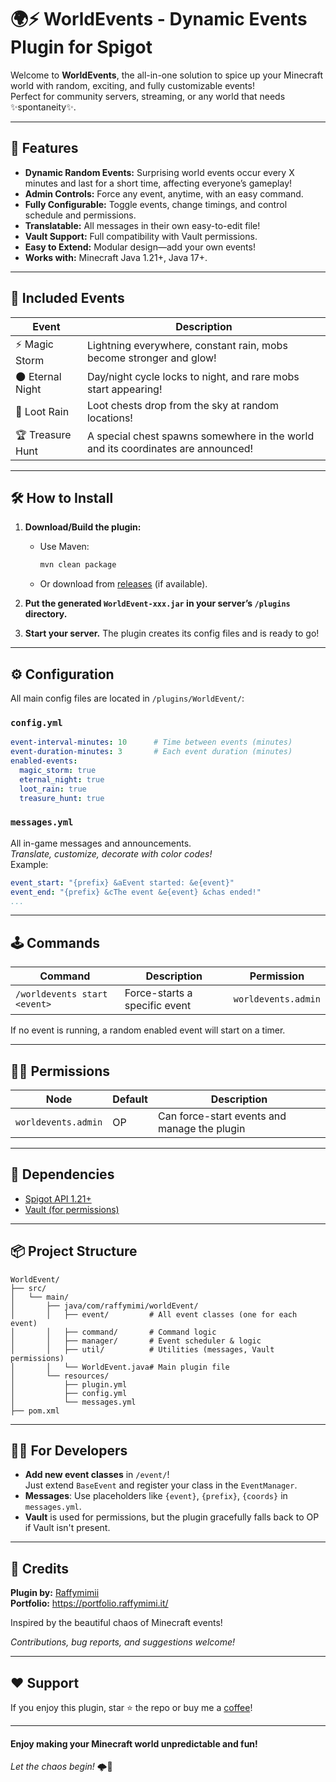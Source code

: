 
# 🌍⚡ WorldEvents - Dynamic Events Plugin for Spigot

Welcome to **WorldEvents**, the all-in-one solution to spice up your Minecraft world with random, exciting, and fully customizable events!  
Perfect for community servers, streaming, or any world that needs ✨spontaneity✨.

---

## 🚀 Features

- **Dynamic Random Events:** Surprising world events occur every X minutes and last for a short time, affecting everyone’s gameplay!
- **Admin Controls:** Force any event, anytime, with an easy command.
- **Fully Configurable:** Toggle events, change timings, and control schedule and permissions.
- **Translatable:** All messages in their own easy-to-edit file!
- **Vault Support:** Full compatibility with Vault permissions.
- **Easy to Extend:** Modular design—add your own events!
- **Works with:** Minecraft Java 1.21+, Java 17+.

---

## 🎉 Included Events

| Event              | Description                                                                           |
|--------------------|---------------------------------------------------------------------------------------|
| ⚡ Magic Storm      | Lightning everywhere, constant rain, mobs become stronger and glow!                   |
| 🌑 Eternal Night   | Day/night cycle locks to night, and rare mobs start appearing!                        |
| 🎁 Loot Rain       | Loot chests drop from the sky at random locations!                                    |
| 🏆 Treasure Hunt   | A special chest spawns somewhere in the world and its coordinates are announced!      |

---

## 🛠️ How to Install

1. **Download/Build the plugin:**
   - Use Maven:  
     ```bash
     mvn clean package
     ```
   - Or download from [releases](#) (if available).

2. **Put the generated `WorldEvent-xxx.jar` in your server’s `/plugins` directory.**

3. **Start your server.** The plugin creates its config files and is ready to go!

---

## ⚙️ Configuration

All main config files are located in `/plugins/WorldEvent/`:

### `config.yml`
```yaml
event-interval-minutes: 10      # Time between events (minutes)
event-duration-minutes: 3       # Each event duration (minutes)
enabled-events:
  magic_storm: true
  eternal_night: true
  loot_rain: true
  treasure_hunt: true
```

### `messages.yml`
All in-game messages and announcements.  
_Translate, customize, decorate with color codes!_  
Example:
```yaml
event_start: "{prefix} &aEvent started: &e{event}"
event_end: "{prefix} &cThe event &e{event} &chas ended!"
...
```

---

## 🕹️ Commands

| Command                                  | Description                          | Permission         |
|-------------------------------------------|--------------------------------------|--------------------|
| `/worldevents start <event>`              | Force-starts a specific event        | `worldevents.admin` |

If no event is running, a random enabled event will start on a timer.

---

## 🧑‍💼 Permissions

| Node                | Default | Description                                  |
|---------------------|---------|----------------------------------------------|
| `worldevents.admin` | OP      | Can force-start events and manage the plugin |

---

## 🤖 Dependencies

- [Spigot API 1.21+](https://www.spigotmc.org/)
- [Vault (for permissions)](https://www.spigotmc.org/resources/vault.34315/)

---

## 📦 Project Structure

```
WorldEvent/
├── src/
│   └── main/
│       ├── java/com/raffymimi/worldEvent/
│       │   ├── event/         # All event classes (one for each event)
│       │   ├── command/       # Command logic
│       │   ├── manager/       # Event scheduler & logic
│       │   ├── util/          # Utilities (messages, Vault permissions)
│       │   └── WorldEvent.java# Main plugin file
│       └── resources/
│           ├── plugin.yml
│           ├── config.yml
│           └── messages.yml
├── pom.xml
```

---

## 🧑‍💻 For Developers

- **Add new event classes** in `/event/`!  
  Just extend `BaseEvent` and register your class in the `EventManager`.
- **Messages**: Use placeholders like `{event}`, `{prefix}`, `{coords}` in `messages.yml`.
- **Vault** is used for permissions, but the plugin gracefully falls back to OP if Vault isn't present.

---

## 🙏 Credits

**Plugin by:** [Raffymimii](https://github.com/raffymimii)  
**Portfolio:** https://portfolio.raffymimi.it/

Inspired by the beautiful chaos of Minecraft events!

_Contributions, bug reports, and suggestions welcome!_

---

## ❤️ Support

If you enjoy this plugin, star ⭐ the repo or buy me a [coffee](https://paypal.me/raffymimi?country.x=IT&locale.x=it_IT)!

---

#### Enjoy making your Minecraft world unpredictable and fun!  
*Let the chaos begin!* 🌩️🎉
